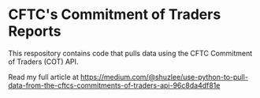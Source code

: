 # CFTC's Commitment of Traders Reports

This respository contains code that pulls data using the CFTC Commitment of Traders (COT) API. 

Read my full article at https://medium.com/@shuzlee/use-python-to-pull-data-from-the-cftcs-commitments-of-traders-api-96c8da4df81e
